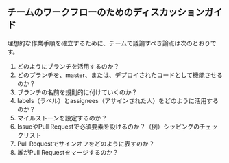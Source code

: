 ## チームのワークフローのためのディスカッションガイド

理想的な作業手順を確立するために、チームで議論すべき論点は次のとおりです。

1. どのようにブランチを活用するのか？
2. どのブランチを、master、または、デプロイされたコードとして機能させるのか？
3. ブランチの名前を規則的に付けていくのか？
4. labels（ラベル）とassignees（アサインされた人）をどのように活用するのか？
5. マイルストーンを設定するのか？
6. IssueやPull Requestで必須要素を設けるのか？（例）シッピングのチェックリスト
7. Pull Requestでサインオフをどのように表すのか？
8. 誰がPull Requestをマージするのか？